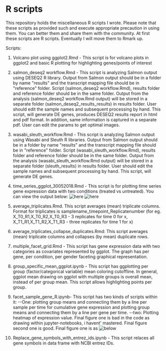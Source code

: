 # R scripts

This repository holds the miscellaneous R scripts I wrote. Please note that these scripts as provided such and execute appropriate precaution in using them. You can better them and share them with the community. At first these scripts are R scripts. Eventually I will move them to Rmark up.

Scripts:
1. Volcano plot using ggplot2.Rmd - This script is for volcano plots in ggplot2 and basic R plotting for highlighting genes/points of interest
2. salmon_deseq2 workflow.Rmd - This script is analyzing Salmon output using DESEQ2 R library. Output from Salmon output should be in a folder by name "results" and the transcript mapping file should be in "reference" folder. Script (salmon_deseq2 workflow.Rmd), results folder and reference folder should be in the same folder. Output from the analysis (salmon_deseq2 workflow.Rmd output) will be stored in a separate folder (salmon_deseq2_results_results) in results folder. User should edit the sample names and subsequent processing by hand. This script, will generate DE genes, produces DESEQ2 results report in html and pdf format. In addition, same information is captured in a separate pdf. User can edit the params to get optimal images. 
3. wasabi_sleuth_workflow.Rmd - This script is analyzing Salmon output using Wasabi and Sleuth R libraries. Output from Salmon output should be in a folder by name "results" and the transcript mapping file should be in "reference" folder. Script (wasabi_sleuth_workflow.Rmd), results folder and reference folder should be in the same folder. Output from the analysis (wasabi_sleuth_workflow.Rmd output) will be stored in a separate folder (sleuth_results) in results folder. User should edit the sample names and subsequent processing by hand. This script, will generate DE genes.
4. time_series_ggplot_30052018.Rmd - This script is for plotting time series gene expression data with two conditions (treated vs untreated). You can view the output below: ![here](https://3.bp.blogspot.com/-Ro4WbMfqWU4/Ww5rsc_p5OI/AAAAAAAABDM/w411-QoLBiYw3ZJLOD-rVazGqoNIEbkHwCLcBGAs/s1600/Rplot02.png)  ![here](https://2.bp.blogspot.com/-sbcahB8aeHY/Ww5ryxfl7mI/AAAAAAAABDQ/gUr47aZAPBAuzhI0M6_dYaTa8dHkC6lUwCEwYBhgL/s1600/Rplot.png)
5. average_triplicates.Rmd. This script averages (mean) triplicate columns. Format for triplicates is samplename_timepoint_Replicatenumber (for eg. X_T0_R1,X_T0_R2,X_T0_R3 - 3 replicates for time 0 for x, X_T1_R1,X_T1_R2,X_T1_R3 - three replicates for time 1 for x) 
6. average_triplicates_collapse_duplicates.Rmd: This script averages (mean) triplicate columns and collapses (by mean) duplicate rows.
7. multiple_facet_grid.Rmd - This script has gene expression data with two categories as covariates represented by ggplot. The graph has per gene, per condition, per gender faceting graphical representation.
8. group_specific_mean_ggplot.ipynb - This script has ggplotting per group (factor/categorical variable) mean coloring cutoffline. In general, ggplot mean drawing on ggplot with multiple groups is overall mean, instead of per group mean. This script allows highlighting points per group.
9. facet_sample_gene_R.ipynb- This script has two kinds of scripts within it: 
--One: plotting group means and connecting them by a line per sample per time for cumulative gene expression and plotting group means and connecting them by a line per gene per time.
--two: Plotting heatmap of expression value.
Final figure one is bad in the code as drawing within jupyter-notebooks, i havent' mastered. Final figure second one is good. Final figure one is as ![below](https://image.ibb.co/fcXyOT/Rplot01.png)

10. Replace_gene_symbols_with_entrez_ids.ipynb - This script relaces all gene symbols in data frame with NCBI entrez IDs.
